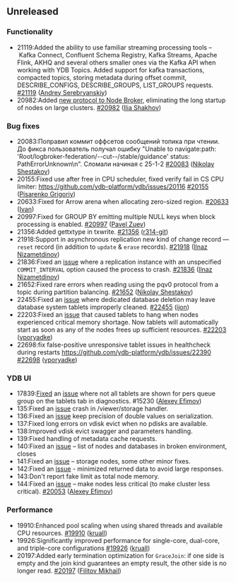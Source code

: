 ## Unreleased

### Functionality

* 21119:Added the ability to use familiar streaming processing tools – Kafka Connect, Confluent Schema Registry, Kafka Streams, Apache Flink, AKHQ and several others smaller ones via the Kafka API when working with YDB Topics. Added support for kafka transactions, compacted topics, storing metadata during offset commit, DESCRIBE_CONFIGS, DESCRIBE_GROUPS, LIST_GROUPS requests. [#21119](https://github.com/ydb-platform/ydb/pull/21119) ([Andrey Serebryanskiy](https://github.com/a-serebryanskiy))
* 20982:Added [new protocol to Node Broker](https://github.com/ydb-platform/ydb/issues/11064), eliminating the long startup of nodes on large clusters.  [#20982](https://github.com/ydb-platform/ydb/pull/20982) ([Ilia Shakhov](https://github.com/pixcc))

### Bug fixes

* 20083:Поправил коммит оффсетов сообщений топика при чтении. До фикса пользователь получал ошибку "Unable to navigate:path: 'Root/logbroker-federation/--cut--/stable/guidance' status: PathErrorUnknown\n". Сломали начиная с 25-1-2 [#20083](https://github.com/ydb-platform/ydb/pull/20083) ([Nikolay Shestakov](https://github.com/nshestakov))
* 20155:Fixed use after free in CPU scheduler, fixed verify fail in CS CPU limiter: https://github.com/ydb-platform/ydb/issues/20116 [#20155](https://github.com/ydb-platform/ydb/pull/20155) ([Pisarenko Grigoriy](https://github.com/GrigoriyPA))
* 20633:Fixed for Arrow arena when allocating zero-sized region. [#20633](https://github.com/ydb-platform/ydb/pull/20633) ([Ivan](https://github.com/abyss7))
* 20997:Fixed for GROUP BY emitting multiple NULL keys when block processing is enabled. [#20997](https://github.com/ydb-platform/ydb/pull/20997) ([Pavel Zuev](https://github.com/pzuev))
* 21356:Added gettxtype in txwrite. [#21356](https://github.com/ydb-platform/ydb/pull/21356) ([r314-git](https://github.com/r314-git))
* 21918:Support in asynchronous replication new kind of change record — `reset` record (in addition to `update` & `erase` records). [#21918](https://github.com/ydb-platform/ydb/pull/21918) ([Ilnaz Nizametdinov](https://github.com/CyberROFL))
* 21836:Fixed an [issue](https://github.com/ydb-platform/ydb/issues/21814) where a replication instance with an unspecified `COMMIT_INTERVAL` option caused the process to crash. [#21836](https://github.com/ydb-platform/ydb/pull/21836) ([Ilnaz Nizametdinov](https://github.com/CyberROFL))
* 21652:Fixed rare errors when reading using the pqv0 protocol from a topic during partition balancing. [#21652](https://github.com/ydb-platform/ydb/pull/21652) ([Nikolay Shestakov](https://github.com/nshestakov))
* 22455:Fixed an [issue](https://github.com/ydb-platform/ydb/issues/19842) where dedicated database deletion may leave database system tablets improperly cleaned. [#22455](https://github.com/ydb-platform/ydb/pull/22455) ([ijon](https://github.com/ijon))
* 22203:Fixed an [issue](https://github.com/ydb-platform/ydb/issues/22030) that caused tablets to hang when nodes experienced critical memory shortage. Now tablets will automatically start as soon as any of the nodes frees up sufficient resources. [#22203](https://github.com/ydb-platform/ydb/pull/22203) ([vporyadke](https://github.com/vporyadke))
* 22698:fix false-positive unresponsive tablet issues in healthcheck during restarts https://github.com/ydb-platform/ydb/issues/22390 [#22698](https://github.com/ydb-platform/ydb/pull/22698) ([vporyadke](https://github.com/vporyadke))

### YDB UI

* 17839:[Fixed](https://github.com/ydb-platform/ydb/pull/17839) an [issue](https://github.com/ydb-platform/ydb-embedded-ui/issues/18615) where not all tablets are shown for pers queue group on the tablets tab in diagnostics. #15230 ([Alexey Efimov](https://github.com/adameat))
* 135:Fixed an [issue](https://github.com/ydb-platform/ydb/issues/17813) crash in /viewer/storage handler.
* 136:Fixed an [issue](https://github.com/ydb-platform/ydb-embedded-ui/issues/2164) keep precision of double values on serialization.
* 137:Fixed long errors on vdisk evict when no pdisks are available.
* 138:Improved vdisk evict swagger and parameters handling.
* 139:Fixed handling of metadata cache requests.
* 140:Fixed an [issue](https://github.com/ydb-platform/ydb/issues/16477) – list of nodes and databases in broken environment, closes
* 141:Fixed an [issue](https://github.com/ydb-platform/ydb/issues/18735) – storage nodes, some other minor fixes.
* 142:Fixed an [issue](https://github.com/ydb-platform/ydb/issues/19810) - minimized returned data to avoid large responses.
* 143:Don't report fake limit as total node memory.
* 144:Fixed an [issue](https://github.com/ydb-platform/ydb/issues/19676) – make nodes less critical (to make cluster less critical). [#20053](https://github.com/ydb-platform/ydb/pull/20053) ([Alexey Efimov](https://github.com/adameat))

### Performance

* 19910:Enhanced pool scaling when using shared threads and available CPU resources. [#19910](https://github.com/ydb-platform/ydb/pull/19910) ([kruall](https://github.com/kruall))
* 19926:Significantly improved performance for single-core, dual-core, and triple-core configurations [#19926](https://github.com/ydb-platform/ydb/pull/19926) ([kruall](https://github.com/kruall))
* 20197:Added early termination optimization for `GraceJoin`: if one side is empty and the join kind guarantees an empty result, the other side is no longer read. [#20197](https://github.com/ydb-platform/ydb/pull/20197) ([Filitov Mikhail](https://github.com/lll-phill-lll))

